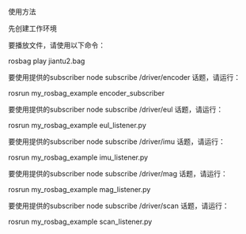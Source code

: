 使用方法

先创建工作环境

要播放文件，请使用以下命令：

rosbag play jiantu2.bag

要使用提供的subscriber node subscribe /driver/encoder 话题，请运行：

rosrun my_rosbag_example encoder_subscriber

要使用提供的subscriber node subscribe /driver/eul 话题，请运行：

rosrun my_rosbag_example eul_listener.py

要使用提供的subscriber node subscribe /driver/imu 话题，请运行：

rosrun my_rosbag_example imu_listener.py

要使用提供的subscriber node subscribe /driver/mag 话题，请运行：

rosrun my_rosbag_example mag_listener.py

要使用提供的subscriber node subscribe /driver/scan 话题，请运行：

rosrun my_rosbag_example scan_listener.py
